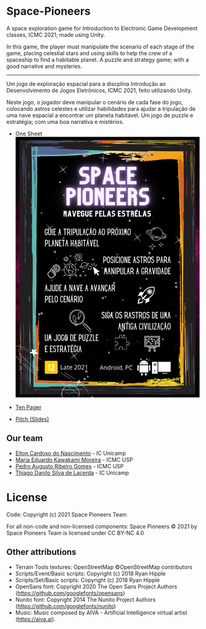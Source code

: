 # Space-Pioneers

A space exploration game for Introduction to Electronic Game Development classes, ICMC 2021; made using Unity.

In this game, the player must manipulate the scenario of each stage of the game, placing celestial stars and using skills to help the crew of a spaceship to find a habitable planet. A puzzle and strategy game; with a good narrative and mysteries.

---

Um jogo de exploração espacial para a discplina Introdução ao Desenvolvimento de Jogos Eletrônicos, ICMC 2021, feito utilizando Unity.

Neste jogo, o jogador deve manipular o cenário de cada fase do jogo, colocando astros celestes e utilizar habilidades para ajudar a tripulação de uma nave espacial a encontrar um planeta habitável. Um jogo de puzzle e estratégia; com uma boa narrativa e mistérios.

- One Sheet
![One-sheet](Docs/One%20sheet.png)

- [Ten Pager](Docs/Ten%20Pager.pdf)
- [Pitch (Slides)](Docs/Apresentação%20Pitch.pdf)

## Our team

- [Elton Cardoso do Nascimento](https://github.com/EltonCN) - IC Unicamp
- [Maria Eduardo Kawakami Moreira](https://github.com/madukm) - ICMC USP
- [Pedro Augusto Ribeiro Gomes](https://github.com/pedroaurgomes) - ICMC USP
- [Thiago Danilo Silva de Lacerda](https://github.com/ThiagoDSL) - IC Unicamp

# License

Code: Copyright (c) 2021 Space Pioneers Team

For all non-code and non-licensed components: Space Pioneers © 2021 by Space Pioneers Team is licensed under CC BY-NC 4.0

## Other attributions
- Terrain Tools textures: OpenStreetMap ©OpenStreetMap contributors
- Scripts/Event/Basic scripts: Copyright (c) 2018 Ryan Hipple
- Scripts/Set/Basic scripts: Copyright (c) 2018 Ryan Hipple
- OpenSans font: Copyright 2020 The Open Sans Project Authors (https://github.com/googlefonts/opensans)
- Nunito font: Copyright 2014 The Nunito Project Authors (https://github.com/googlefonts/nunito)
- Music: Music composed by AIVA - Artificial Intelligence virtual artist (https://aiva.ai).
